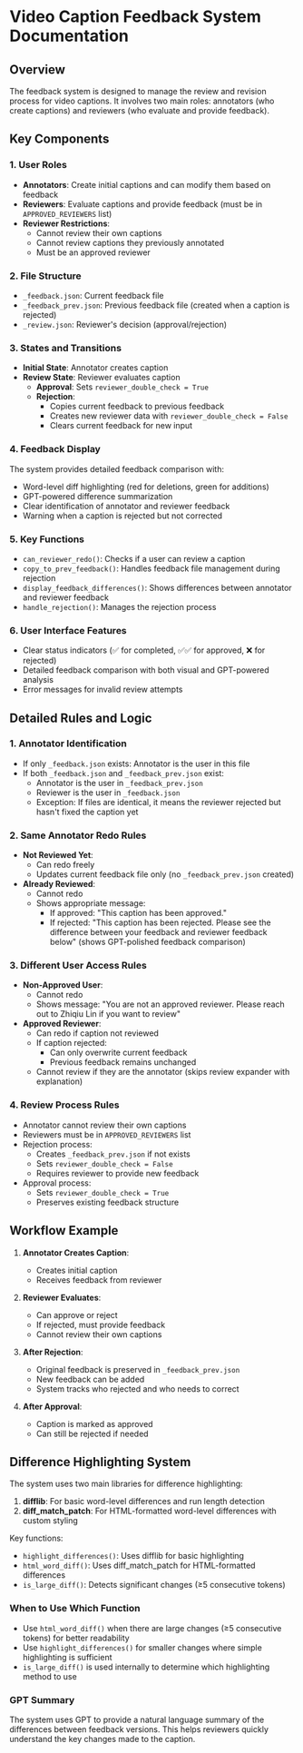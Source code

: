# Video Caption Feedback System Documentation

## Overview
The feedback system is designed to manage the review and revision process for video captions. It involves two main roles: annotators (who create captions) and reviewers (who evaluate and provide feedback).

## Key Components

### 1. User Roles
- **Annotators**: Create initial captions and can modify them based on feedback
- **Reviewers**: Evaluate captions and provide feedback (must be in `APPROVED_REVIEWERS` list)
- **Reviewer Restrictions**:
  - Cannot review their own captions
  - Cannot review captions they previously annotated
  - Must be an approved reviewer

### 2. File Structure
- `_feedback.json`: Current feedback file
- `_feedback_prev.json`: Previous feedback file (created when a caption is rejected)
- `_review.json`: Reviewer's decision (approval/rejection)

### 3. States and Transitions
- **Initial State**: Annotator creates caption
- **Review State**: Reviewer evaluates caption
  - **Approval**: Sets `reviewer_double_check = True`
  - **Rejection**: 
    - Copies current feedback to previous feedback
    - Creates new reviewer data with `reviewer_double_check = False`
    - Clears current feedback for new input

### 4. Feedback Display
The system provides detailed feedback comparison with:
- Word-level diff highlighting (red for deletions, green for additions)
- GPT-powered difference summarization
- Clear identification of annotator and reviewer feedback
- Warning when a caption is rejected but not corrected

### 5. Key Functions
- `can_reviewer_redo()`: Checks if a user can review a caption
- `copy_to_prev_feedback()`: Handles feedback file management during rejection
- `display_feedback_differences()`: Shows differences between annotator and reviewer feedback
- `handle_rejection()`: Manages the rejection process

### 6. User Interface Features
- Clear status indicators (✅ for completed, ✅✅ for approved, ❌ for rejected)
- Detailed feedback comparison with both visual and GPT-powered analysis
- Error messages for invalid review attempts

## Detailed Rules and Logic

### 1. Annotator Identification
- If only `_feedback.json` exists: Annotator is the user in this file
- If both `_feedback.json` and `_feedback_prev.json` exist:
  - Annotator is the user in `_feedback_prev.json`
  - Reviewer is the user in `_feedback.json`
  - Exception: If files are identical, it means the reviewer rejected but hasn't fixed the caption yet

### 2. Same Annotator Redo Rules
- **Not Reviewed Yet**: 
  - Can redo freely
  - Updates current feedback file only (no `_feedback_prev.json` created)
- **Already Reviewed**:
  - Cannot redo
  - Shows appropriate message:
    - If approved: "This caption has been approved."
    - If rejected: "This caption has been rejected. Please see the difference between your feedback and reviewer feedback below" (shows GPT-polished feedback comparison)

### 3. Different User Access Rules
- **Non-Approved User**:
  - Cannot redo
  - Shows message: "You are not an approved reviewer. Please reach out to Zhiqiu Lin if you want to review"
- **Approved Reviewer**:
  - Can redo if caption not reviewed
  - If caption rejected:
    - Can only overwrite current feedback
    - Previous feedback remains unchanged
  - Cannot review if they are the annotator (skips review expander with explanation)

### 4. Review Process Rules
- Annotator cannot review their own captions
- Reviewers must be in `APPROVED_REVIEWERS` list
- Rejection process:
  - Creates `_feedback_prev.json` if not exists
  - Sets `reviewer_double_check = False`
  - Requires reviewer to provide new feedback
- Approval process:
  - Sets `reviewer_double_check = True`
  - Preserves existing feedback structure

## Workflow Example

1. **Annotator Creates Caption**:
   - Creates initial caption
   - Receives feedback from reviewer

2. **Reviewer Evaluates**:
   - Can approve or reject
   - If rejected, must provide feedback
   - Cannot review their own captions

3. **After Rejection**:
   - Original feedback is preserved in `_feedback_prev.json`
   - New feedback can be added
   - System tracks who rejected and who needs to correct

4. **After Approval**:
   - Caption is marked as approved
   - Can still be rejected if needed

## Difference Highlighting System

The system uses two main libraries for difference highlighting:
1. **difflib**: For basic word-level differences and run length detection
2. **diff_match_patch**: For HTML-formatted word-level differences with custom styling

Key functions:
- `highlight_differences()`: Uses difflib for basic highlighting
- `html_word_diff()`: Uses diff_match_patch for HTML-formatted differences
- `is_large_diff()`: Detects significant changes (≥5 consecutive tokens)

### When to Use Which Function
- Use `html_word_diff()` when there are large changes (≥5 consecutive tokens) for better readability
- Use `highlight_differences()` for smaller changes where simple highlighting is sufficient
- `is_large_diff()` is used internally to determine which highlighting method to use

### GPT Summary
The system uses GPT to provide a natural language summary of the differences between feedback versions. This helps reviewers quickly understand the key changes made to the caption.